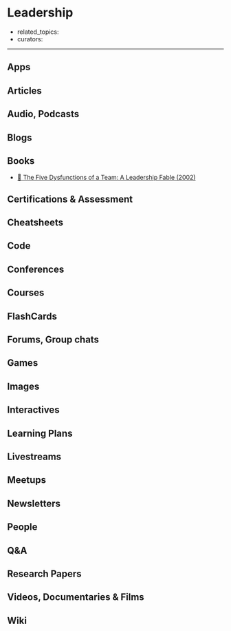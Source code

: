 # Leadership

- related_topics:
- curators:

------

## Apps

## Articles

## Audio, Podcasts

## Blogs

## Books

- [📕 The Five Dysfunctions of a Team: A Leadership Fable (2002)](https://www.goodreads.com/book/show/21343.The_Five_Dysfunctions_of_a_Team)


## Certifications & Assessment

## Cheatsheets

## Code

## Conferences

## Courses

## FlashCards

## Forums, Group chats

## Games

## Images

## Interactives

## Learning Plans

## Livestreams

## Meetups

## Newsletters

## People

## Q&A

## Research Papers

## Videos, Documentaries & Films

## Wiki
